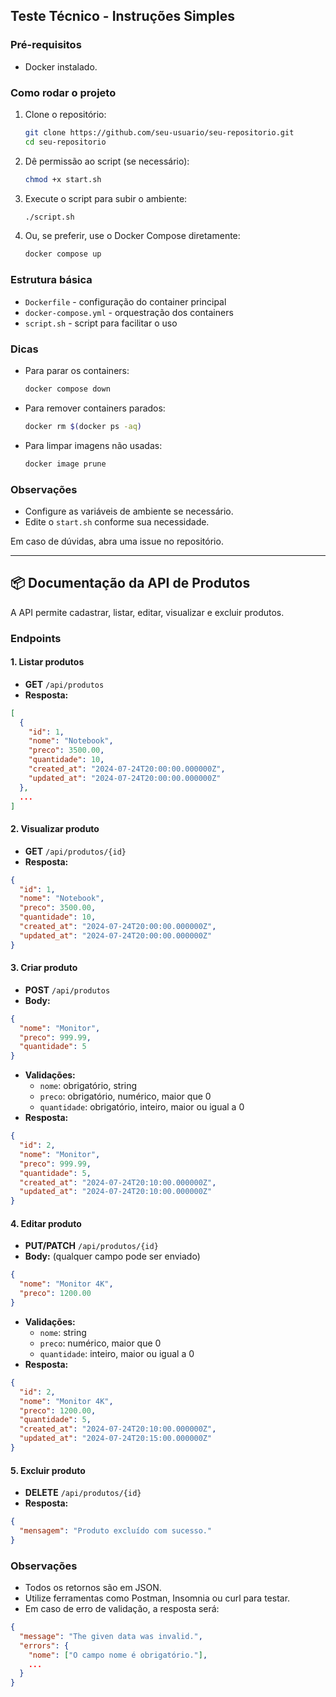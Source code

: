 ## Teste Técnico - Instruções Simples

### Pré-requisitos

- Docker instalado.

### Como rodar o projeto

1. Clone o repositório:
   ```bash
   git clone https://github.com/seu-usuario/seu-repositorio.git
   cd seu-repositorio
   ```

2. Dê permissão ao script (se necessário):
   ```bash
   chmod +x start.sh
   ```

3. Execute o script para subir o ambiente:
   ```bash
   ./script.sh
   ```

4. Ou, se preferir, use o Docker Compose diretamente:
   ```bash
   docker compose up
   ```

### Estrutura básica

- `Dockerfile` - configuração do container principal
- `docker-compose.yml` - orquestração dos containers
- `script.sh` - script para facilitar o uso

### Dicas

- Para parar os containers:
  ```bash
  docker compose down
  ```
- Para remover containers parados:
  ```bash
  docker rm $(docker ps -aq)
  ```
- Para limpar imagens não usadas:
  ```bash
  docker image prune
  ```

### Observações

- Configure as variáveis de ambiente se necessário.
- Edite o `start.sh` conforme sua necessidade.

Em caso de dúvidas, abra uma issue no repositório.

---

## 📦 Documentação da API de Produtos

A API permite cadastrar, listar, editar, visualizar e excluir produtos.

### Endpoints

#### 1. Listar produtos
- **GET** `/api/produtos`
- **Resposta:**
```json
[
  {
    "id": 1,
    "nome": "Notebook",
    "preco": 3500.00,
    "quantidade": 10,
    "created_at": "2024-07-24T20:00:00.000000Z",
    "updated_at": "2024-07-24T20:00:00.000000Z"
  },
  ...
]
```

#### 2. Visualizar produto
- **GET** `/api/produtos/{id}`
- **Resposta:**
```json
{
  "id": 1,
  "nome": "Notebook",
  "preco": 3500.00,
  "quantidade": 10,
  "created_at": "2024-07-24T20:00:00.000000Z",
  "updated_at": "2024-07-24T20:00:00.000000Z"
}
```

#### 3. Criar produto
- **POST** `/api/produtos`
- **Body:**
```json
{
  "nome": "Monitor",
  "preco": 999.99,
  "quantidade": 5
}
```
- **Validações:**
  - `nome`: obrigatório, string
  - `preco`: obrigatório, numérico, maior que 0
  - `quantidade`: obrigatório, inteiro, maior ou igual a 0
- **Resposta:**
```json
{
  "id": 2,
  "nome": "Monitor",
  "preco": 999.99,
  "quantidade": 5,
  "created_at": "2024-07-24T20:10:00.000000Z",
  "updated_at": "2024-07-24T20:10:00.000000Z"
}
```

#### 4. Editar produto
- **PUT/PATCH** `/api/produtos/{id}`
- **Body:** (qualquer campo pode ser enviado)
```json
{
  "nome": "Monitor 4K",
  "preco": 1200.00
}
```
- **Validações:**
  - `nome`: string
  - `preco`: numérico, maior que 0
  - `quantidade`: inteiro, maior ou igual a 0
- **Resposta:**
```json
{
  "id": 2,
  "nome": "Monitor 4K",
  "preco": 1200.00,
  "quantidade": 5,
  "created_at": "2024-07-24T20:10:00.000000Z",
  "updated_at": "2024-07-24T20:15:00.000000Z"
}
```

#### 5. Excluir produto
- **DELETE** `/api/produtos/{id}`
- **Resposta:**
```json
{
  "mensagem": "Produto excluído com sucesso."
}
```

### Observações
- Todos os retornos são em JSON.
- Utilize ferramentas como Postman, Insomnia ou curl para testar.
- Em caso de erro de validação, a resposta será:
```json
{
  "message": "The given data was invalid.",
  "errors": {
    "nome": ["O campo nome é obrigatório."],
    ...
  }
}
```



